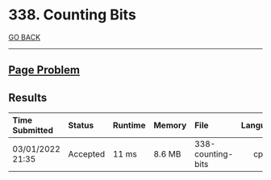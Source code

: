 # 338. Counting Bits

[GO BACK](../README.md)

___

## [Page Problem](https://leetcode.com/problems/counting-bits/)

## Results

| Time Submitted   | Status   | Runtime | Memory | File              | Language |
| :--------------- | :------- | :------ | :----- | :---------------- | :------: |
| 03/01/2022 21:35 | Accepted | 11 ms   | 8.6 MB | 338-counting-bits |   cpp    |
